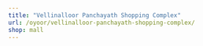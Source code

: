 ```yaml
---
title: "Vellinalloor Panchayath Shopping Complex"
url: /oyoor/vellinalloor-panchayath-shopping-complex/
shop: mall
---
```

